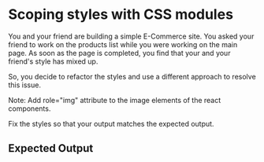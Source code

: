 # Scoping styles with CSS modules

You and your friend are building a simple E-Commerce site. You asked your friend to work on the products list while you were working on the main page. As soon as the page is completed, you find that your and your friend's style has mixed up.

So, you decide to refactor the styles and use a different approach to resolve this issue.

Note: Add role="img" attribute to the image elements of the react components.

Fix the styles so that your output matches the expected output.

## Expected Output